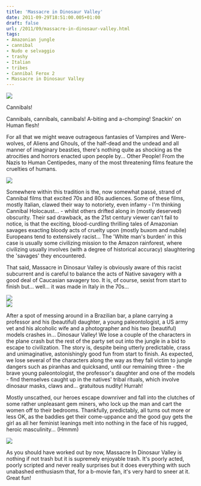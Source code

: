 ```yaml
---
title: 'Massacre in Dinosaur Valley'
date: 2011-09-29T18:51:00.005+01:00
draft: false
url: /2011/09/massacre-in-dinosaur-valley.html
tags: 
- Amazonian jungle
- cannibal
- Nudo e selvaggio
- trashy
- Italian
- tribes
- Cannibal Ferox 2
- Massacre in Dinosaur Valley
---
```


[![](https://blogger.googleusercontent.com/img/b/R29vZ2xl/AVvXsEjavH4wRtPezX0NuxAhaVmCO5sYcWn2L1Id2sZI_YHIEOo1gOtrtivz00Sbn9pZPt33mDJG12BcfnpCW5JMX9HBR7wC2Cem9ZjM-maAT8EBzrc8AjR0A-67HAEvpaLBbymmZxe0JQazop4/s800/midv5.jpg)](https://picasaweb.google.com/lh/photo/67xG2PdX5ZEbSL6uKkpADu54nN1RycrV_oQh2IHYfkI?feat=embedwebsite)  

  
Cannibals!  
  
Cannibals, cannibals, cannibals! A-biting and a-chomping! Snackin' on Human flesh!  
  
For all that we might weave outrageous fantasies of Vampires and Were-wolves, of Aliens and Ghouls, of the half-dead and the undead and all manner of imaginary beasties, there's nothing quite as shocking as the atrocities and horrors enacted upon people by... Other People! From the Nazis to Human Centipedes, many of the most threatening films feature the cruelties of humans.  
  

[![](https://blogger.googleusercontent.com/img/b/R29vZ2xl/AVvXsEgGDWEyoZ2y0SmNF0W1FG4uhJt14c7fvkGO9Gm9waSj68trmHPfZNBZA_aQ1nQ7oYrGukwnrM-znBbJIikm3Ykb4c0z-rg-UETTEUWuFFYZhuhA_KdRjvfpZj8fOUJv3gH5Sbs7n3fMtJg/s400/midv1.jpg)](https://picasaweb.google.com/lh/photo/JZL6qZSzW2sJMaY09CefZu54nN1RycrV_oQh2IHYfkI?feat=embedwebsite)  

  
Somewhere within this tradition is the, now somewhat passé, strand of Cannibal films that excited 70s and 80s audiences. Some of these films, mostly Italian, clawed their way to notoriety, even infamy - I'm thinking Cannibal Holocaust... - whilst others drifted along in (mostly deserved) obscurity. Their sad drawback, as the 21st century viewer can't fail to notice, is that the exciting, blood-curdling thrilling tales of Amazonian savages exacting bloody acts of cruelty upon (mostly buxom and nubile) Europeans tend to extensively racist... The 'White man's burden' in this case is usually some civilizing mission to the Amazon rainforest, where civilizing usually involves (with a degree of historical accuracy) slaughtering the 'savages' they encountered.  
  
That said, Massacre in Dinosaur Valley is obviously aware of this racist subcurrent and is careful to balance the acts of Native savagery with a good deal of Caucasian savagery too. It is, of course, sexist from start to finish but... well... it was made in Italy in the 70s...  
  

[![](https://blogger.googleusercontent.com/img/b/R29vZ2xl/AVvXsEjUaBblMOtwsmihgutAY_q2W1Azo133l92hnv7KCUtXRzDIHgcFolcz53KJzp4cDrOyB9plM9vJwYgxxn7rMyEyxDLKGvM-rOWDygCjLP5C53J8mdJ5QdNfpyiKC4E7pNuLx8U13mf9Ng8/s400/midv3.jpg)](https://picasaweb.google.com/lh/photo/Fdq7-I3-GRK69VkT5bWxku54nN1RycrV_oQh2IHYfkI?feat=embedwebsite)  
[![](https://blogger.googleusercontent.com/img/b/R29vZ2xl/AVvXsEjOGCUlzUv57zhoWGKb8eSpPptP4XjTN4a6Q5yAULfeiwDlEWCI2Fd6QlOlRGdOgWjgjVuZuJuAikouJWEWFLVG5zWWQDg2DRrJQz1yo7E5zZ8CeitU2Ku1tgKZ8En9NAuYTteqNrBkcL4/s400/midv2.jpg)](https://picasaweb.google.com/lh/photo/BzTejJmm-alwvWPDSX72KO54nN1RycrV_oQh2IHYfkI?feat=embedwebsite)  

  
  
After a spot of messing around in a Brazilian bar, a plane carrying a professor and his (beautiful) daughter, a young paleontologist, a US army vet and his alcoholic wife and a photographer and his two (beautiful) models crashes in... Dinosaur Valley! We lose a couple of the characters in the plane crash but the rest of the party set out into the jungle in a bid to escape to civilization. The story is, despite being utterly predictable, crass and unimaginative, astonishingly good fun from start to finish. As expected, we lose several of the characters along the way as they fall victim to jungle dangers such as piranhas and quicksand, until our remaining three - the brave young paleontologist, the professor's daughter and one of the models - find themselves caught up in the natives' tribal rituals, which involve dinosaur masks, claws and... gratuitous nudity! Hurrah!  
  
Mostly unscathed, our heroes escape downriver and fall into the clutches of some rather unpleasant gem miners, who lock up the man and cart the women off to their bedrooms. Thankfully, predictably, all turns out more or less OK, as the baddies get their come-uppance and the good guy gets the girl as all her feminist leanings melt into nothing in the face of his rugged, heroic masculinity... (Hmmm)  
  

[![](https://blogger.googleusercontent.com/img/b/R29vZ2xl/AVvXsEhxewfnggcw9pfeIoqOAW8ErXC9Te7sIqXprJYvlO_BGknsqFfpTqUB2d1HZ7Xhf0nVz5VIQtR9mFNidmD_eSVN-wNnVC8L0w7pZDeQ2P5gFbeBK700XcTCUmyJ9f6uCriq0HKM4pyDeYc/s400/midv4.jpg)](https://picasaweb.google.com/lh/photo/Sd6CBTTP0uUzV44pEGlPne54nN1RycrV_oQh2IHYfkI?feat=embedwebsite)  

  
As you should have worked out by now, Massacre In Dinosaur Valley is nothing if not trash but it is supremely enjoyable trash. It's poorly acted, poorly scripted and never really surprises but it does everything with such unabashed enthusiasm that, for a b-movie fan, it's very hard to sneer at it. Great fun!